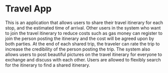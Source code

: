 <h1>Travel App</h1>
<p>This is an application that allows users to share their travel itinerary for each stop, and the estimated time of arrival. Other users in the system who want to join the travel itinerary to reduce costs such as gas money can register to join the person posting the itinerary and the cost will be agreed upon by both parties. At the end of each shared trip, the traveler can rate the trip to increase the credibility of the person posting the trip. The system also allows users to post beautiful pictures on the travel itinerary for everyone to exchange and discuss with each other. Users are allowed to flexibly search for the itinerary to find a shared itinerary.</p>
